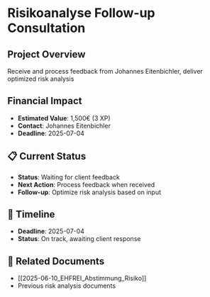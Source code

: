 
# Risikoanalyse Follow-up Consultation

## Project Overview
Receive and process feedback from Johannes Eitenbichler, deliver optimized risk analysis

## Financial Impact
- **Estimated Value**: 1,500€ (3 XP)
- **Contact**: Johannes Eitenbichler
- **Deadline**: 2025-07-04

## 📋 Current Status
- **Status**: Waiting for client feedback
- **Next Action**: Process feedback when received
- **Follow-up**: Optimize risk analysis based on input

## 📅 Timeline
- **Deadline**: 2025-07-04
- **Status**: On track, awaiting client response

## 📄 Related Documents
- [[2025-06-10_EHFREI_Abstimmung_Risiko]]
- Previous risk analysis documents